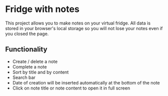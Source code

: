 # Fridge with notes

This project allows you to make notes on your virtual fridge. All
data is stored in your browser's local storage so you will not lose
your notes even if you closed the page.

## Functionality

 - Create / delete a note 
 - Complete a note
 - Sort by title and by content
 - Search bar
 - Date of creation will be inserted automatically at the bottom of the note
 - Click on note title or note content to open it in full screen